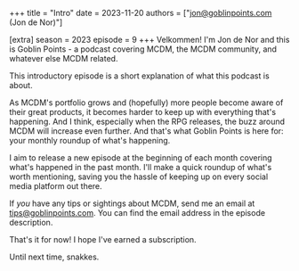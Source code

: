 +++
title = "Intro"
date = 2023-11-20
authors = ["jon@goblinpoints.com (Jon de Nor)"]

[extra]
season = 2023
episode = 9
+++
Velkommen! I'm Jon de Nor and this is Goblin Points - a podcast covering MCDM, the MCDM community, and whatever else MCDM related.

This introductory episode is a short explanation of what this podcast is about.

As MCDM's portfolio grows and (hopefully) more people become aware of their great products, it becomes harder to keep up with everything that's happening. And I think, especially when the RPG releases, the buzz around MCDM will increase even further. And that's what Goblin Points is here for: your monthly roundup of what's happening.

I aim to release a new episode at the beginning of each month covering what's happened in the past month. I'll make a quick roundup of what's worth mentioning, saving you the hassle of keeping up on every social media platform out there.

If _you_ have any tips or sightings about MCDM, send me an email at tips@goblinpoints.com. You can find the email address in the episode description.

That's it for now! I hope I've earned a subscription.

Until next time, snakkes.
